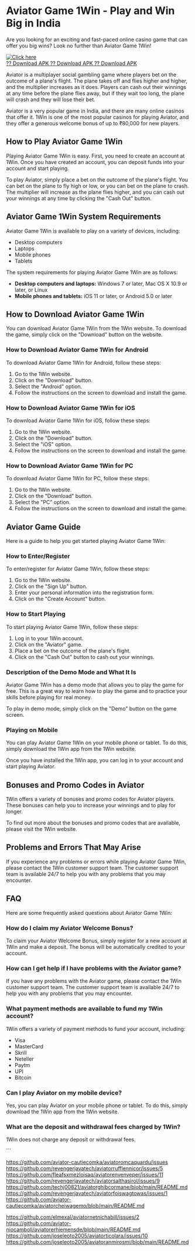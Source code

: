 # Aviator Game 1Win - Play and Win Big in India

Are you looking for an exciting and fast-paced online casino game that
can offer you big wins? Look no further than Aviator Game 1Win!

[![Click
here](https://readscoops.com/wp-content/uploads/2023/03/Readscoop-aviator-1-1.jpg)](https://traff.sbs/deff)\
[?? Download APK ?? Download APK ?? Download
APK](https://traff.sbs/deff)

Aviator is a multiplayer social gambling game where players bet on the
outcome of a plane\'s flight. The plane takes off and flies higher and
higher, and the multiplier increases as it does. Players can cash out
their winnings at any time before the plane flies away, but if they wait
too long, the plane will crash and they will lose their bet.

Aviator is a very popular game in India, and there are many online
casinos that offer it. 1Win is one of the most popular casinos for
playing Aviator, and they offer a generous welcome bonus of up to
₹80,000 for new players.

## How to Play Aviator Game 1Win

Playing Aviator Game 1Win is easy. First, you need to create an account
at 1Win. Once you have created an account, you can deposit funds into
your account and start playing.

To play Aviator, simply place a bet on the outcome of the plane\'s
flight. You can bet on the plane to fly high or low, or you can bet on
the plane to crash. The multiplier will increase as the plane flies
higher, and you can cash out your winnings at any time by clicking the
"Cash Out" button.

## Aviator Game 1Win System Requirements

Aviator Game 1Win is available to play on a variety of devices,
including:

-   Desktop computers
-   Laptops
-   Mobile phones
-   Tablets

The system requirements for playing Aviator Game 1Win are as follows:

-   **Desktop computers and laptops:** Windows 7 or later, Mac OS X 10.9
    or later, or Linux
-   **Mobile phones and tablets:** iOS 11 or later, or Android 5.0 or
    later

## How to Download Aviator Game 1Win

You can download Aviator Game 1Win from the 1Win website. To download
the game, simply click on the "Download" button on the website.

### How to Download Aviator Game 1Win for Android

To download Aviator Game 1Win for Android, follow these steps:

1.  Go to the 1Win website.
2.  Click on the "Download" button.
3.  Select the "Android" option.
4.  Follow the instructions on the screen to download and install the
    game.

### How to Download Aviator Game 1Win for iOS

To download Aviator Game 1Win for iOS, follow these steps:

1.  Go to the 1Win website.
2.  Click on the "Download" button.
3.  Select the "iOS" option.
4.  Follow the instructions on the screen to download and install the
    game.

### How to Download Aviator Game 1Win for PC

To download Aviator Game 1Win for PC, follow these steps:

1.  Go to the 1Win website.
2.  Click on the "Download" button.
3.  Select the "PC" option.
4.  Follow the instructions on the screen to download and install the
    game.

## Aviator Game Guide

Here is a guide to help you get started playing Aviator Game 1Win:

### How to Enter/Register

To enter/register for Aviator Game 1Win, follow these steps:

1.  Go to the 1Win website.
2.  Click on the "Sign Up" button.
3.  Enter your personal information into the registration form.
4.  Click on the "Create Account" button.

### How to Start Playing

To start playing Aviator Game 1Win, follow these steps:

1.  Log in to your 1Win account.
2.  Click on the "Aviator" game.
3.  Place a bet on the outcome of the plane\'s flight.
4.  Click on the "Cash Out" button to cash out your winnings.

### Description of the Demo Mode and What It Is

Aviator Game 1Win has a demo mode that allows you to play the game for
free. This is a great way to learn how to play the game and to practice
your skills before playing for real money.

To play in demo mode, simply click on the "Demo" button on the
game screen.

### Playing on Mobile

You can play Aviator Game 1Win on your mobile phone or tablet. To do
this, simply download the 1Win app from the 1Win website.

Once you have installed the 1Win app, you can log in to your account and
start playing Aviator.

## Bonuses and Promo Codes in Aviator

1Win offers a variety of bonuses and promo codes for Aviator players.
These bonuses can help you to increase your winnings and to play for
longer.

To find out more about the bonuses and promo codes that are available,
please visit the 1Win website.

## Problems and Errors That May Arise

If you experience any problems or errors while playing Aviator Game
1Win, please contact the 1Win customer support team. The customer
support team is available 24/7 to help you with any problems that you
may encounter.

## FAQ

Here are some frequently asked questions about Aviator Game 1Win:

### How do I claim my Aviator Welcome Bonus?

To claim your Aviator Welcome Bonus, simply register for a new account
at 1Win and make a deposit. The bonus will be automatically credited to
your account.

### How can I get help if I have problems with the Aviator game?

If you have any problems with the Aviator game, please contact the 1Win
customer support team. The customer support team is available 24/7 to
help you with any problems that you may encounter.

### What payment methods are available to fund my 1Win account?

1Win offers a variety of payment methods to fund your account,
including:

-   Visa
-   MasterCard
-   Skrill
-   Neteller
-   Paytm
-   UPI
-   Bitcoin

### Can I play Aviator on my mobile device?

Yes, you can play Aviator on your mobile phone or tablet. To do this,
simply download the 1Win app from the 1Win website.

### What are the deposit and withdrawal fees charged by 1Win?

1Win does not charge any deposit or withdrawal fees.

\`\`\`


https://github.com/aviator-cautiecomka/aviatoromcaquardu/issues
https://github.com/revengerjavatech/aviatorrufflennicor/issues/5
https://github.com/fleafsxmezloisaq/aviatorenvenveper/issues/11
https://github.com/revengerjavatech/aviatorsalthasirol/issues/9
https://github.com/techj00821/aviatorghibcormane/blob/main/README.md
https://github.com/revengerjavatech/aviatorfoiswagtowas/issues/1
https://github.com/aviator-cautiecomka/aviatorcheiwagemo/blob/main/README.md

https://github.com/elmexal/aviatornetnichabill/issues/2
https://github.com/aviator-niocamboli/aviatorerhiemensde/blob/main/README.md
https://github.com/joseleoto2005/aviatorticolara/issues/10
https://github.com/joseleoto2005/aviatoranmirosmi/blob/main/README.md

